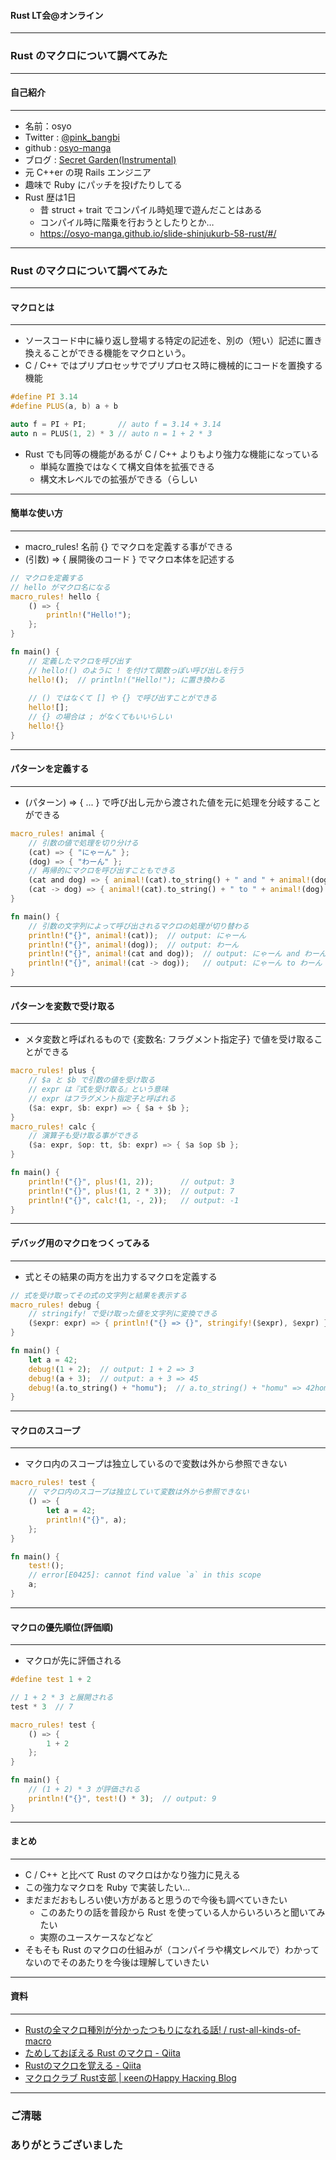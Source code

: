 #### Rust LT会@オンライン
- - -

### Rust のマクロについて調べてみた

---

#### 自己紹介
- - -

* 名前：osyo
* Twitter : [@pink_bangbi](https://twitter.com/pink_bangbi)
* github  : [osyo-manga](https://github.com/osyo-manga)
* ブログ  : [Secret Garden(Instrumental)](http://secret-garden.hatenablog.com)
* 元 C++er の現 Rails エンジニア
* 趣味で Ruby にパッチを投げたりしてる
* Rust 歴は1日
    * 昔 struct + trait でコンパイル時処理で遊んだことはある
    * コンパイル時に階乗を行おうとしたりとか…
    * https://osyo-manga.github.io/slide-shinjukurb-58-rust/#/


---

### Rust のマクロについて調べてみた

---

#### マクロとは
- - -

* ソースコード中に繰り返し登場する特定の記述を、別の（短い）記述に置き換えることができる機能をマクロという。
* C / C++ ではプリプロセッサでプリプロセス時に機械的にコードを置換する機能

```cpp
#define PI 3.14
#define PLUS(a, b) a + b

auto f = PI + PI;       // auto f = 3.14 + 3.14
auto n = PLUS(1, 2) * 3 // auto n = 1 + 2 * 3
```

* Rust でも同等の機能があるが C / C++ よりもより強力な機能になっている
    * 単純な置換ではなくて構文自体を拡張できる
    * 構文木レベルでの拡張ができる（らしい
---

#### 簡単な使い方
- - -

* macro_rules! 名前 {} でマクロを定義する事ができる
* (引数) => { 展開後のコード } でマクロ本体を記述する

```rust
// マクロを定義する
// hello がマクロ名になる
macro_rules! hello {
	() => {
		println!("Hello!");
	};
}

fn main() {
	// 定義したマクロを呼び出す
	// hello!() のように ! を付けて関数っぽい呼び出しを行う
	hello!();  // println!("Hello!"); に置き換わる
	
	// () ではなくて [] や {} で呼び出すことができる
	hello![];
	// {} の場合は ; がなくてもいいらしい
	hello!{}
}
```

---

#### パターンを定義する
- - -

* (パターン) => { ... } で呼び出し元から渡された値を元に処理を分岐することができる

```rust
macro_rules! animal {
	// 引数の値で処理を切り分ける
	(cat) => { "にゃーん" };
	(dog) => { "わーん" };
	// 再帰的にマクロを呼び出すこともできる
	(cat and dog) => { animal!(cat).to_string() + " and " + animal!(dog) };
	(cat -> dog) => { animal!(cat).to_string() + " to " + animal!(dog) };
}

fn main() {
	// 引数の文字列によって呼び出されるマクロの処理が切り替わる
	println!("{}", animal!(cat));  // output: にゃーん
	println!("{}", animal!(dog));  // output: わーん
	println!("{}", animal!(cat and dog));  // output: にゃーん and わーん
	println!("{}", animal!(cat -> dog));   // output: にゃーん to わーん
}
```

---

#### パターンを変数で受け取る
- - -

* メタ変数と呼ばれるもので {変数名: フラグメント指定子} で値を受け取ることができる

```rust
macro_rules! plus {
	// $a と $b で引数の値を受け取る
	// expr は『式を受け取る』という意味
	// expr はフラグメント指定子と呼ばれる
	($a: expr, $b: expr) => { $a + $b };
}
macro_rules! calc {
	// 演算子も受け取る事ができる
	($a: expr, $op: tt, $b: expr) => { $a $op $b };
}

fn main() {
	println!("{}", plus!(1, 2));      // output: 3
	println!("{}", plus!(1, 2 * 3));  // output: 7
	println!("{}", calc!(1, -, 2));   // output: -1
}
```

---

#### デバッグ用のマクロをつくってみる
- - -

* 式とその結果の両方を出力するマクロを定義する

```rust
// 式を受け取ってその式の文字列と結果を表示する
macro_rules! debug {
	// stringify! で受け取った値を文字列に変換できる
	($expr: expr) => { println!("{} => {}", stringify!($expr), $expr) }
}

fn main() {
	let a = 42;
	debug!(1 + 2);  // output: 1 + 2 => 3
	debug!(a + 3);  // output: a + 3 => 45
	debug!(a.to_string() + "homu");  // a.to_string() + "homu" => 42homu
}
```

---

#### マクロのスコープ
- - -

* マクロ内のスコープは独立しているので変数は外から参照できない

```rust
macro_rules! test {
	// マクロ内のスコープは独立していて変数は外から参照できない
	() => {
		let a = 42;
		println!("{}", a);
	};
}

fn main() {
	test!();
	// error[E0425]: cannot find value `a` in this scope
	a;
}
```

---

#### マクロの優先順位(評価順)
- - -

* マクロが先に評価される

```cpp
#define test 1 + 2

// 1 + 2 * 3 と展開される
test * 3  // 7
```

```rust
macro_rules! test {
	() => {
		1 + 2
	};
}

fn main() {
	// (1 + 2) * 3 が評価される
	println!("{}", test!() * 3);  // output: 9
}
```

---

#### まとめ
- - -

* C / C++ と比べて Rust のマクロはかなり強力に見える
* この強力なマクロを Ruby で実装したい…
* まだまだおもしろい使い方があると思うので今後も調べていきたい
    * このあたりの話を普段から Rust を使っている人からいろいろと聞いてみたい
    * 実際のユースケースなどなど
* そもそも Rust のマクロの仕組みが（コンパイラや構文レベルで）わかってないのでそのあたりを今後は理解していきたい

---

#### 資料
- - -

* [Rustの全マクロ種別が分かったつもりになれる話! / rust-all-kinds-of-macro](https://speakerdeck.com/optim/rust-all-kinds-of-macro)
* [ためしておぼえる Rust のマクロ - Qiita](https://qiita.com/nirasan/items/cf05ac6d5a1ae17ae36f)
* [Rustのマクロを覚える - Qiita](https://qiita.com/k5n/items/758111b12740600cc58f)
* [マクロクラブ Rust支部 | κeenのHappy Hacκing Blog](https://keens.github.io/blog/2018/02/17/makurokurabu_rustshibu/)

---

### ご清聴
### ありがとうございました


